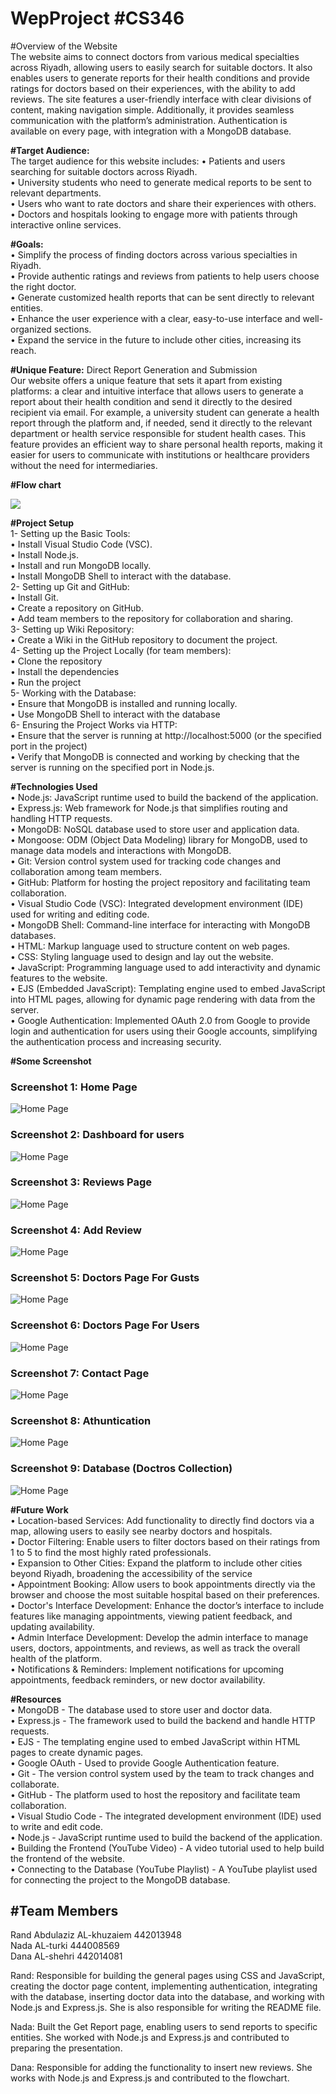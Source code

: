 # WepProject #CS346

#Overview of the Website<br>
The website aims to connect doctors from various medical specialties across Riyadh, allowing users to easily search for suitable doctors. It also enables users to generate reports for their health conditions and provide ratings for doctors based on their experiences, with the ability to add reviews. The site features a user-friendly interface with clear divisions of content, making navigation simple. Additionally, it provides seamless communication with the platform’s administration. Authentication is available on every page, with integration with a MongoDB database.<br>

**#Target Audience:**<br>
The target audience for this website includes:
•	Patients and users searching for suitable doctors across Riyadh.<br>
•	University students who need to generate medical reports to be sent to relevant departments.<br>
•	Users who want to rate doctors and share their experiences with others.<br>
•	Doctors and hospitals looking to engage more with patients through interactive online services.<br>

**#Goals:**<br>
• Simplify the process of finding doctors across various specialties in Riyadh.<br>
• Provide authentic ratings and reviews from patients to help users choose the right doctor.<br>
• Generate customized health reports that can be sent directly to relevant entities.<br>
• Enhance the user experience with a clear, easy-to-use interface and well-organized sections.<br>
• Expand the service in the future to include other cities, increasing its reach.<br>

**#Unique Feature:** Direct Report Generation and Submission<br>
Our website offers a unique feature that sets it apart from existing platforms: a clear and intuitive interface that allows users to generate a report about their health condition and send it directly to the desired recipient via email.
For example, a university student can generate a health report through the platform and, if needed, send it directly to the relevant department or health service responsible for student health cases. This feature provides an efficient way to share personal health reports, making it easier for users to communicate with institutions or healthcare providers without the need for intermediaries.<br>

**#Flow chart**<br>

![](./public/img/FlowChart.jpg)

**#Project Setup**<br>
1-	Setting up the Basic Tools:<br>
•  Install Visual Studio Code (VSC).<br>
•  Install Node.js.<br>
•  Install and run MongoDB locally.<br>
•  Install MongoDB Shell to interact with the database.<br>
2-	Setting up Git and GitHub:<br>
•  Install Git.<br>
•  Create a repository on GitHub.<br>
•  Add team members to the repository for collaboration and sharing.<br>
3-	Setting up Wiki Repository:<br>
•	Create a Wiki in the GitHub repository to document the project.<br>
4-	Setting up the Project Locally (for team members):<br>
•	Clone the repository <br>
•	Install the dependencies<br>
•	Run the project <br>
5-	Working with the Database:<br>
•  Ensure that MongoDB is installed and running locally.<br>
•  Use MongoDB Shell to interact with the database<br>
6-	Ensuring the Project Works via HTTP:<br>
•	Ensure that the server is running at http://localhost:5000 (or the specified port in the project)<br>
•	Verify that MongoDB is connected and working by checking that the server is running on the specified port in Node.js.<br>

**#Technologies Used**<br>
•	Node.js: JavaScript runtime used to build the backend of the application.<br>
•	Express.js: Web framework for Node.js that simplifies routing and handling HTTP requests.<br>
•	MongoDB: NoSQL database used to store user and application data.<br>
•	Mongoose: ODM (Object Data Modeling) library for MongoDB, used to manage data models and interactions with MongoDB.<br>
•	Git: Version control system used for tracking code changes and collaboration among team members.<br>
•	GitHub: Platform for hosting the project repository and facilitating team collaboration.<br>
•	Visual Studio Code (VSC): Integrated development environment (IDE) used for writing and editing code.<br>
•	MongoDB Shell: Command-line interface for interacting with MongoDB databases.<br>
•	HTML: Markup language used to structure content on web pages.<br>
•	CSS: Styling language used to design and lay out the website.<br>
•	JavaScript: Programming language used to add interactivity and dynamic features to the website.<br>
•	EJS (Embedded JavaScript): Templating engine used to embed JavaScript into HTML pages, allowing for dynamic page rendering with data from the server.<br>
•	Google Authentication: Implemented OAuth 2.0 from Google to provide login and authentication for users using their Google accounts, simplifying the authentication process and increasing security.<br>

**#Some Screenshot**<br>
### Screenshot 1: Home Page
![Home Page](public/img/home_page.png)

### Screenshot 2: Dashboard for users
![Home Page](public/img/dashboard.png)

### Screenshot 3: Reviews Page
![Home Page](./public/img/reviews_page.png)

### Screenshot 4: Add Review
![Home Page](./public/img/addReview.png)

### Screenshot 5: Doctors Page For Gusts
![Home Page](./public/img/doctors_page(Gust).png)

### Screenshot 6: Doctors Page For Users
![Home Page](./public/img/doctors_page(Users).png)

### Screenshot 7: Contact Page 
![Home Page](./public/img/Contact_page.png)

### Screenshot 8: Athuntication
![Home Page](./public/img/athuntication_page.png)

### Screenshot 9: Database (Doctros Collection)
![Home Page](./public/img/database.png)



**#Future Work**<br>
•	Location-based Services: Add functionality to directly find doctors via a map, allowing users to easily see nearby doctors and hospitals.<br>
•	Doctor Filtering: Enable users to filter doctors based on their ratings from 1 to 5 to find the most highly rated professionals.<br>
•	Expansion to Other Cities: Expand the platform to include other cities beyond Riyadh, broadening the accessibility of the service<br>
•	Appointment Booking: Allow users to book appointments directly via the browser and choose the most suitable hospital based on their preferences.<br>
•	Doctor's Interface Development: Enhance the doctor’s interface to include features like managing appointments, viewing patient feedback, and updating availability.<br>
•	Admin Interface Development: Develop the admin interface to manage users, doctors, appointments, and reviews, as well as track the overall health of the platform.<br>
•	Notifications & Reminders: Implement notifications for upcoming appointments, feedback reminders, or new doctor availability.<br>




**#Resources**<br>
•	MongoDB - The database used to store user and doctor data.<br>
•	Express.js - The framework used to build the backend and handle HTTP requests.<br>
•	EJS - The templating engine used to embed JavaScript within HTML pages to create dynamic pages.<br>
•	Google OAuth - Used to provide Google Authentication feature.<br>
•	Git - The version control system used by the team to track changes and collaborate.<br>
•	GitHub - The platform used to host the repository and facilitate team collaboration.<br>
•	Visual Studio Code - The integrated development environment (IDE) used to write and edit code.<br>
•	Node.js - JavaScript runtime used to build the backend of the application.<br>
•	Building the Frontend (YouTube Video) - A video tutorial used to help build the frontend of the website.<br>
•	  Connecting to the Database (YouTube Playlist) - A YouTube playlist used for connecting the project to the MongoDB database.<br>



**#Team Members**<br>
--
Rand Abdulaziz AL-khuzaiem 442013948<br>
Nada  AL-turki 444008569<br>
Dana AL-shehri 442014081<br>

Rand: Responsible for building the general pages using CSS and JavaScript, creating the doctor page content, implementing authentication, integrating with the database, inserting doctor data into the database, and working with Node.js and Express.js. She is also responsible for writing the README file.<br>

Nada: Built the Get Report page, enabling users to send reports to specific entities. She worked with Node.js and Express.js and contributed to preparing the presentation.<br>

Dana: Responsible for adding the functionality to insert new reviews. She works with Node.js and Express.js and contributed to the flowchart.<br>




